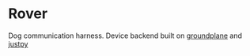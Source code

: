 # Rover

Dog communication harness. Device backend built on [groundplane](https://github.com/makurspace/groundplane) and [justpy](https://justpy.io/)
